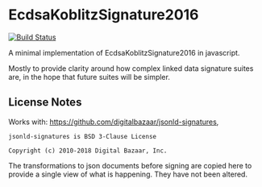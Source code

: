 # EcdsaKoblitzSignature2016

[![Build Status](https://travis-ci.org/transmute-industries/EcdsaKoblitzSignature2016.svg?branch=master)](https://travis-ci.org/transmute-industries/EcdsaKoblitzSignature2016)

A minimal implementation of EcdsaKoblitzSignature2016 in javascript.

Mostly to provide clarity around how complex linked data signature suites are, in the hope that future suites will be simpler.


## License Notes

Works with: https://github.com/digitalbazaar/jsonld-signatures, 

```
jsonld-signatures is BSD 3-Clause License

Copyright (c) 2010-2018 Digital Bazaar, Inc.
```

The transformations to json documents before signing are copied here to provide a single view of what is happening. They have not been altered.